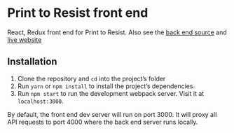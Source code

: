 # Print to Resist front end

React, Redux front end for Print to Resist. Also see the [back end source](https://github.com/zachgawlik/print-to-resist-backend) and [live website](http://printtoresist.org/)

## Installation

1. Clone the repository and `cd` into the project’s folder
2. Run `yarn` or `npm install` to install the project’s dependencies.
3. Run `npm start` to run the development webpack server. Visit it at `localhost:3000`.

By default, the front end dev server will run on port 3000. It will proxy all API requests to port 4000 where the back end server runs locally.
